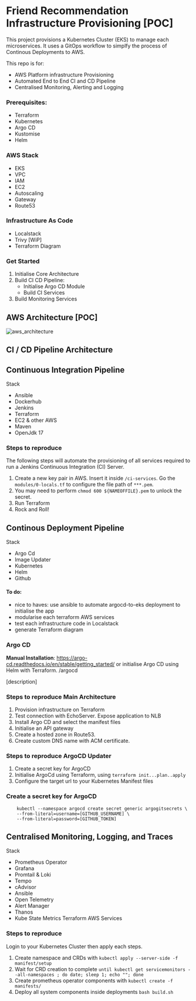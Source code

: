 # Friend Recommendation Infrastructure Provisioning [POC]
This project provisions a Kubernetes Cluster (EKS) to manage each microservices.  It uses a GitOps workflow to simplfy the process of Continous Deployments to AWS.

This repo is for:
- AWS Platform infrastructure Provisioning
- Automated End to End CI and CD Pipeline
- Centralised Monitoring, Alerting and Logging 


### Prerequisites:
- Terraform 
- Kubernetes 
- Argo CD
- Kustomise
- Helm 

### AWS Stack 
- EKS
- VPC
- IAM 
- EC2
- Autoscaling 
- Gateway 
- Route53 

### Infrastructure As Code 
- Localstack 
- Trivy [WiP]
- Terraform Diagram 

### Get Started 
1. Initialise Core Architecture 
2. Build CI CD Pipeline:
    - Initialise Argo CD Module 
    - Build CI Services
3. Build Monitoring Services 



## AWS Architecture **[POC]**
![aws_architecture](https://github.com/philipdaquin/friend-recommendation-provision/assets/85416532/e1ec189e-6631-4d93-b099-41378943201e)

## CI / CD Pipeline Architecture 


## Continuous Integration Pipeline
Stack 
- Ansible 
- Dockerhub
- Jenkins
- Terraform 
- EC2 & other AWS
- Maven
- OpenJdk 17

### Steps to reproduce 
The following steps will automate the provisioning of all services required to run a Jenkins Continuous Integration (CI) Server.
1. Create a new key pair in AWS. Insert it inside `/ci-services`. Go the `modules/0-locals.tf` to configure the file path of `***.pem`.
2. You may need to perform `chmod 600 ${NAMEOFFILE}.pem` to unlock the secret. 
2. Run Terraform 
3. Rock and Roll!


## Continous Deployment Pipeline
Stack 
- Argo Cd 
- Image Updater 
- Kubernetes
- Helm 
- Github

#### To do:
- nice to haves: use ansible to automate argocd-to-eks deployment to initialise the app 
- modularise each terraform AWS services
- test each infrastructure code in Localstack
- generate Terraform diagram

### Argo CD 
**Manual Installation**: https://argo-cd.readthedocs.io/en/stable/getting_started/
or initialise Argo CD using Helm with Terraform. /argocd

[description]

### Steps to reproduce Main Architecture 
1. Provision infrastructure on Terraform 
2. Test connection with EchoServer. Expose application to NLB 
3. Install Argo CD and select the manifest files 
4. Initialise an API gateway
5. Create a hosted zone in Route53. 
6. Create custom DNS name with ACM certificate. 

### Steps to reproduce ArgoCD Updater
1. Create a secret key for ArgoCD
2. Initialise ArgoCd using Terraform, using `terraform init...plan..apply`
3. Configure the target url to your Kubernetes Manifest files

### Create a secret key for ArgoCD
```
    kubectl --namespace argocd create secret generic argogitsecrets \
    --from-literal=username=[GITHUB_USERNAME] \             
    --from-literal=password=[GITHUB_TOKEN]       
```

## Centralised Monitoring, Logging, and Traces 
Stack 
- Prometheus Operator
- Grafana
- Promtail & Loki
- Tempo 
- cAdvisor
- Ansible 
- Open Telemetry
- Alert Manager 
- Thanos 
- Kube State Metrics
Terraform 
AWS Services

### Steps to reproduce
Login to your Kubernetes Cluster then apply each steps.
1. Create namespace and CRDs with ``` kubectl apply --server-side -f manifest/setup ```
2. Wait for CRD creation to complete ```until kubectl get servicemonitors --all-namespaces ; do date; sleep 1; echo ""; done```
3. Create prometheus operator components with ```kubectl create -f manifests/```
4. Deploy all system components inside deployments ```bash build.sh```
 
